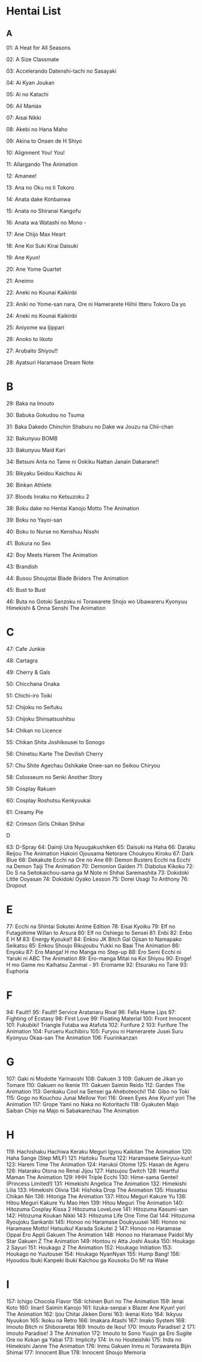 # Hentai List

## A

01: A Heat for All Seasons

02: A Size Classmate

03: Accelerando Datenshi-tachi no Sasayaki

04: Ai Kyan Joukan

05: Ai no Katachi

06: Ail Maniax

07: Aisai Nikki 

08: Akebi no Hana Maho

09: Akina to Onsen de H Shiyo

10: Alignment You! You!

11: Allargando The Animation 

12: Amanee! 

13: Ana no Oku no Ii Tokoro 

14: Anata dake Konbanwa

15: Anata no Shiranai Kangofu

16: Anata wa Watashi no Mono -

17: Ane Chijo Max Heart

18: Ane Koi Suki Kirai Daisuki

19: Ane Kyun!

20: Ane Yome Quartet

21: Aneimo

22: Aneki no Kounai Kaikinbi

23: Aniki no Yome-san nara, Ore ni Hamerarete Hiihii Itteru Tokoro Da yo

24: Aneki no Kounai Kaikinbi 

25: Aniyome wa Ijippari

26: Anoko to Iikoto

27: Arubaito Shiyou!!

28: Ayatsuri Haramase Dream Note

# B

29: Baka na Imouto

30: Babuka Gokudou no Tsuma

31: Baka Dakedo Chinchin Shaburu no Dake wa Jouzu na Chii-chan

32: Bakunyuu BOMB

33: Bakunyuu Maid Kari

34: Betsuni Anta no Tame ni Ookiku Nattan Janain Dakarane!!

35: Bikyaku Seidou Kaichou Ai

36: Binkan Athlete

37: Bloods Inraku no Ketsuzoku 2

38: Boku dake no Hentai Kanojo Motto The Animation

39: Boku no Yayoi-san

40: Boku to Nurse no Kenshuu Nisshi

41: Bokura no Sex

42: Boy Meets Harem The Animation 

43: Brandish

44: Busou Shoujotai Blade Briders The Animation

45: Bust to Bust

46: Buta no Gotoki Sanzoku ni Torawarete Shojo wo Ubawareru Kyonyuu Himekishi & Onna Senshi The Animation

# C

47: Cafe Junkie

48: Cartagra

49: Cherry & Gals

50: Chicchana Onaka

51: Chichi-iro Toiki 

52: Chijoku no Seifuku

53: Chijoku Shinsatsushitsu

54: Chikan no Licence

55: Chikan Shita Joshikousei to Sonogo 

56: Chinetsu Karte The Devilish Cherry

57: Chu Shite Agechau Oshikake Onee-san no Seikou Chiryou

58: Colosseum no Senki Another Story 

59: Cosplay Rakuen 

60: Cosplay Roshutsu Kenkyuukai

61: Creamy Pie

62: Crimson Girls Chikan Shihai

D

63: D-Spray
64: Dainiji Ura Nyuugakushiken
65: Daisuki na Haha
66: Daraku Reijou The Animation Hakoiri Ojousama Netorare Choukyou Kiroku
67: Dark Blue
68: Dekakute Ecchi na Ore no Ane
69: Demon Busters Ecchi na Ecchi na Demon Taiji The Animation
70: Demonion Gaiden
71: Diabolus Kikoku
72: Do S na Seitokaichou-sama ga M Note ni Shihai Saremashita
73: Dokidoki Little Ooyasan
74: Dokidoki Oyako Lesson
75: Dorei Usagi To Anthony
76: Dropout

# E

77: Ecchi na Shintai Sokutei Anime Edition
78: Eisai Kyoiku
79: Elf no Futagohime Willan to Arsura
80: Elf no Oshiego to Sensei
81: Enbi
82: Enbo E H M
83: Energy Kyouka!!
84: Enkou JK Bitch Gal Ojisan to Namapako Seikatsu
85: Enkou Shoujo Rikujoubu Yukki no Baai The Animation
86: Enyoku
87: Ero Manga! H mo Manga mo Step-up
88: Ero Semi Ecchi ni Yaruki ni ABC The Animation
89: Ero-manga Mitai na Koi Shiyou
90: Eroge! H mo Game mo Kaihatsu Zanmai -
91: Eromame
92: Etsuraku no Tane
93: Euphoria

# F

94: Fault!!
95: Fault!! Service Aratanaru Rival
96: Fella Hame Lips
97: Fighting of Ecstasy
98: First Love 
99: Floating Material 
100: Front Innocent
101: Fukubiki! Triangle Futaba wa Atafuta
102: Furifure 2
103: Furifure The Animation
104: Furueru Kuchibiru
105: Furyou ni Hamerarete Jusei Suru Kyonyuu Okaa-san The Animation
106: Fuurinkanzan

# G

107: Gaki ni Modotte Yarinaoshi
108: Gakuen 3 
109: Gakuen de Jikan yo Tomare
110: Gakuen no Ikenie
111: Gakuen Saimin Reido
112: Garden The Animation
113: Genkaku Cool na Sensei ga Aheboteochi! 
114: Gibo no Toki
115: Gogo no Kouchou Junai Mellow Yori
116: Green Eyes Ane Kyun! yori The Animation
117: Grope Yami no Naka no Kotoritachi
118: Gyakuten Majo Saiban Chijo na Majo ni Sabakarechau The Animation

# H

119: Hachishaku Hachiwa Keraku Meguri Igyou Kaikitan The Animation
120: Haha Sange (Step MILF)
121: Haitoku Tsuma
122: Haramasete Seiryuu-kun!
123: Harem Time The Animation
124: Harukoi Otome
125: Hasan de Ageru 
126: Hataraku Otona no Renai Jijou
127: Hatsujou Switch
128: Heartful Maman The Animation
129: HHH Triple Ecchi
130: Hime-sama Gentei! (Princess Limited!)
131: Himekishi Angelica The Animation
132: Himekishi Lilia
133: Himekishi Olivia 
134: Hishoka Drop The Animation
135: Hissatsu Chikan Nin
136: Hitoriga The Animation 
137: Hitou Meguri Kakure Yu
138: Hitou Meguri Kakure Yu Mao Hen
139: Hitou Meguri The Animation
140: Hitozuma Cosplay Kissa 2 Hitozuma LoveLove
141: Hitozuma Kasumi-san
142: Hitozuma Koukan Nikki
143: Hitozuma Life One Time Gal
144: Hitozuma Ryoujoku Sankanbi
145: Honoo no Haramase Doukyuusei
146: Honoo no Haramase Motto! Hatsuiku! Karada Sokutei 2
147: Honoo no Haramase Oppai Ero Appli Gakuen The Animation
148: Honoo no Haramase Paidol My Star Gakuen Z The Animation
149: Hontou ni Atta Joshi Asuka
150: Houkago 2 Sayuri
151: Houkago 2 The Animation
152: Houkago Initiation
153: Houkago no Yuutousei
154: Houkago NyanNyan 
155: Hump Bang!
156: Hyoudou Ibuki Kanpeki Ibuki Kaichou ga Kousoku Do M! na Wake

# I

157: Ichigo Chocola Flavor
158: Ichinen Buri no The Animation
159: Ienai Koto
160: Iinari! Saimin Kanojo
161: Iizuka-senpai x Blazer Ane Kyun! yori The Animation
162: Ijou Chitai Jikken Dorei
163: ikenai Koto
164: Ikkyuu Nyuukon
165: Ikoku na Retro
166: Imakara Atashi
167: Imako System
168: Imouto Bitch ni Shiboraretai
169: Imouto de Ikou! 
170: Imouto Paradise! 2
171: Imouto Paradise! 3 The Animation
172: Imouto to Sono Yuujin ga Ero Sugite Ore no Kokan ga Yabai
173: Implicity
174: In no Houteishiki
175: Inda no Himekishi Janne The Animation
176: Inmu Gakuen Inmu ni Torawareta Bijin Shimai
177: Innocent Blue
178: Innocent Shoujo Memoria

